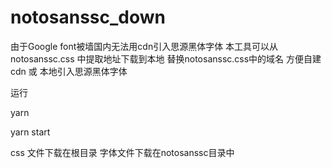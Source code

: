 # notosanssc_down
由于Google font被墙国内无法用cdn引入思源黑体字体
本工具可以从 notosanssc.css 中提取地址下载到本地
替换notosanssc.css中的域名
方便自建cdn 或 本地引入思源黑体字体

运行

yarn

yarn start

css 文件下载在根目录
字体文件下载在notosanssc目录中
